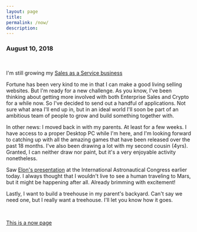 ```yaml
---
layout: page
title: 
permalink: /now/
description:
---
```

<h3>August 10, 2018</h3>

<br>

I'm still growing my [Sales as a Service business](hhttps://www.thefastlaneforum.com/community/threads/sales-as-a-service.77665/page-2#post-712893)

Fortune has been very kind to me in that I can make a good living selling websites. But I'm ready for a new challenge. As you know, I've been thinking about getting more involved with both Enterprise Sales and Crypto for a while now. So I've decided to send out a handful of applications. Not sure what area I'll end up in, but in an ideal world I'll soon be part of an ambitious team of people to grow and build something together with. 

In other news: I moved back in with my parents. At least for a few weeks. I have access to a proper Desktop PC while I'm here, and I'm looking forward to catching up with all the amazing games that have been released over the past 18 months. I've also been drawing a lot with my second cousin (4yrs). Granted, I can neither draw nor paint, but it's a very enjoyable activity nonetheless.

Saw [Elon's presentation](https://www.youtube.com/watch?v=tdUX3ypDVwI) at the International Astronautical Congress earlier today. I always thought that I wouldn't live to see a human traveling to Mars, but it might be happening after all. Already brimming with excitement!

Lastly, I want to build a treehouse in my parent's backyard. Can't say we need one, but I really want a treehouse. I'll let you know how it goes.

<br>

[This is a now page](http://nownownow.com/about)
